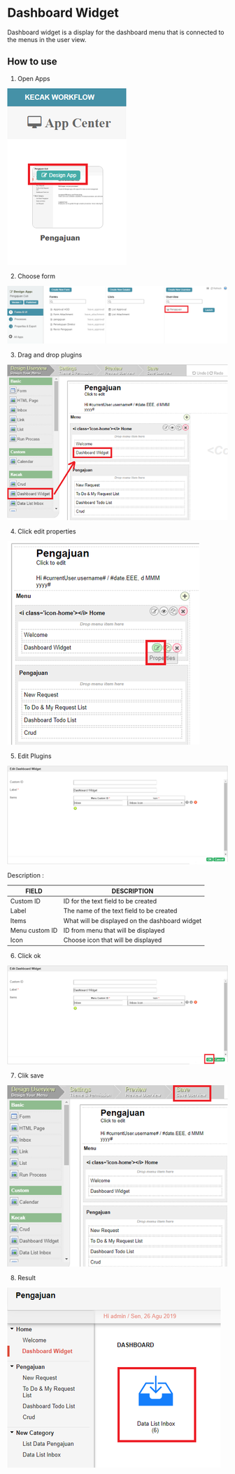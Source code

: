 # Dashboard Widget

Dashboard widget is a display for the dashboard menu that is connected to the menus in the user view.

## How to use

1. Open Apps

<img src="https://raw.githubusercontent.com/kinnara-digital-studio/kecak-workflow/master/docs/assets/liveValidation_openApps.png" alt="" />

2. Choose form

<img src="https://raw.githubusercontent.com/kinnara-digital-studio/kecak-workflow/master/docs/assets/widget_chooseApps.png" alt="" />

3. Drag and drop plugins

<img src="https://raw.githubusercontent.com/kinnara-digital-studio/kecak-workflow/master/docs/assets/widget_dragDrop.png" alt="" />

4. Click edit properties

<img src="https://raw.githubusercontent.com/kinnara-digital-studio/kecak-workflow/master/docs/assets/widget_properties.png" alt="" />

5. Edit Plugins

<img src="https://raw.githubusercontent.com/kinnara-digital-studio/kecak-workflow/master/docs/assets/widget_fillField.png" alt="" />

Description :

|FIELD|DESCRIPTION|
|--|--|
|Custom ID|ID for the text field to be created|
|Label|The name of the text field to be created|
|Items|What will be displayed on the dashboard widget|
|Menu custom ID|ID from menu that will be displayed|
|Icon|Choose icon that will be displayed|

6. Click ok

<img src="https://raw.githubusercontent.com/kinnara-digital-studio/kecak-workflow/master/docs/assets/widget_ok.png" alt="" />

7. Clik save

<img src="https://raw.githubusercontent.com/kinnara-digital-studio/kecak-workflow/master/docs/assets/widget_save.png" alt="" />

8. Result

<img src="https://raw.githubusercontent.com/kinnara-digital-studio/kecak-workflow/master/docs/assets/widget_result.png" alt="" />

